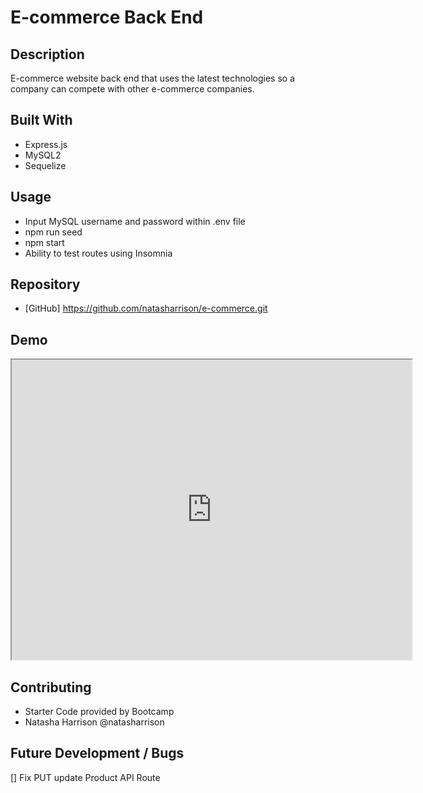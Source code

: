 # E-commerce Back End

## Description

E-commerce website back end that uses the latest technologies so a company can compete with other e-commerce companies.

## Built With

- Express.js
- MySQL2
- Sequelize

## Usage

- Input MySQL username and password within .env file
- npm run seed
- npm start
- Ability to test routes using Insomnia

## Repository

- [GitHub] https://github.com/natasharrison/e-commerce.git

## Demo 
<iframe src="https://drive.google.com/file/d/1UwAZ8t4X3SZHVUJmtJcFlfEKz-9bEfDN/preview" width="640" height="480"></iframe>

## Contributing

- Starter Code provided by Bootcamp
- Natasha Harrison @natasharrison

## Future Development / Bugs
[] Fix PUT update Product API Route
